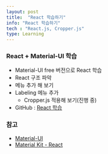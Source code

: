 ```yaml
---
layout: post
title:  "React 학습하기"
info: "React 학습하기"
tech : "React.js, Cropper.js"
type: Learning
---
```



### React + Material-UI 학습

* Material-UI free 버전으로 React 학습
* React 구조 파악
* 메뉴 추가 해 보기
* Labeling 메뉴 추가
    *  Cropper.js 적용해 보기(진행 중)
* GitHub : [React 학습](https://github.com/minilgl/react-learning)


### 참고
* [Material-UI](https://material-ui.com/getting-started/installation/)
* [Material Kit - React](https://material-kit-react.devias.io/)
